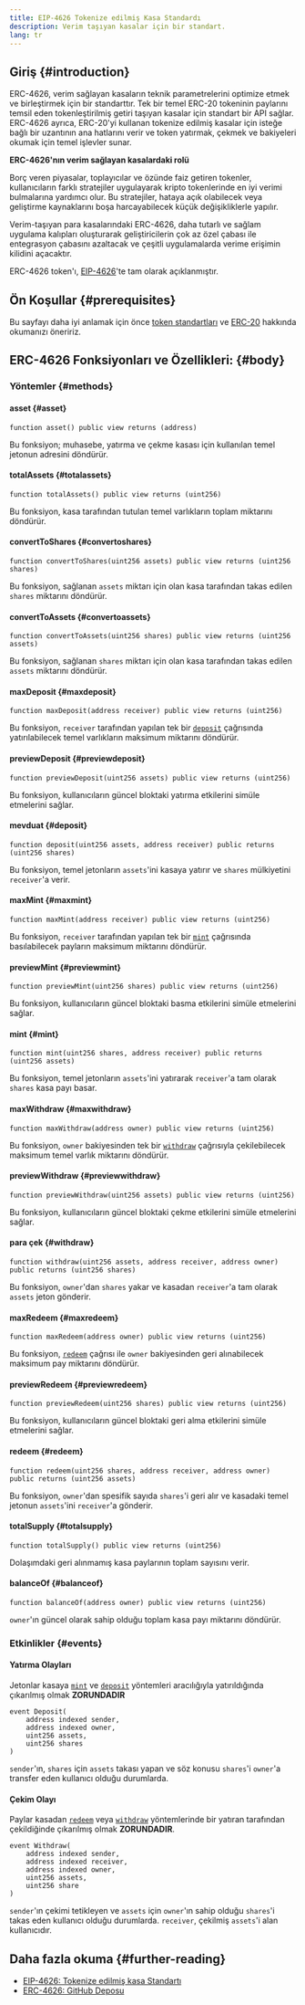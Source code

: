 ```yaml
---
title: EIP-4626 Tokenize edilmiş Kasa Standardı
description: Verim taşıyan kasalar için bir standart.
lang: tr
---
```


## Giriş \{#introduction}

ERC-4626, verim sağlayan kasaların teknik parametrelerini optimize etmek ve birleştirmek için bir standarttır. Tek bir temel ERC-20 tokeninin paylarını temsil eden tokenleştirilmiş getiri taşıyan kasalar için standart bir API sağlar. ERC-4626 ayrıca, ERC-20'yi kullanan tokenize edilmiş kasalar için isteğe bağlı bir uzantının ana hatlarını verir ve token yatırmak, çekmek ve bakiyeleri okumak için temel işlevler sunar.

**ERC-4626'nın verim sağlayan kasalardaki rolü**

Borç veren piyasalar, toplayıcılar ve özünde faiz getiren tokenler, kullanıcıların farklı stratejiler uygulayarak kripto tokenlerinde en iyi verimi bulmalarına yardımcı olur. Bu stratejiler, hataya açık olabilecek veya geliştirme kaynaklarını boşa harcayabilecek küçük değişikliklerle yapılır.

Verim-taşıyan para kasalarındaki ERC-4626, daha tutarlı ve sağlam uygulama kalıpları oluşturarak geliştiricilerin çok az özel çabası ile entegrasyon çabasını azaltacak ve çeşitli uygulamalarda verime erişimin kilidini açacaktır.

ERC-4626 token'ı, [EIP-4626](https://eips.ethereum.org/EIPS/eip-4626)'te tam olarak açıklanmıştır.

## Ön Koşullar \{#prerequisites}

Bu sayfayı daha iyi anlamak için önce [token standartları](/developers/docs/standards/tokens/) ve [ERC-20](/developers/docs/standards/tokens/erc-20/) hakkında okumanızı öneririz.

## ERC-4626 Fonksiyonları ve Özellikleri: \{#body}

### Yöntemler \{#methods}

#### asset \{#asset}

```solidity
function asset() public view returns (address)
```

Bu fonksiyon; muhasebe, yatırma ve çekme kasası için kullanılan temel jetonun adresini döndürür.

#### totalAssets \{#totalassets}

```solidity
function totalAssets() public view returns (uint256)
```

Bu fonksiyon, kasa tarafından tutulan temel varlıkların toplam miktarını döndürür.

#### convertToShares \{#convertoshares}

```solidity
function convertToShares(uint256 assets) public view returns (uint256 shares)
```

Bu fonksiyon, sağlanan `assets` miktarı için olan kasa tarafından takas edilen `shares` miktarını döndürür.

#### convertToAssets \{#convertoassets}

```solidity
function convertToAssets(uint256 shares) public view returns (uint256 assets)
```

Bu fonksiyon, sağlanan `shares` miktarı için olan kasa tarafından takas edilen `assets` miktarını döndürür.

#### maxDeposit \{#maxdeposit}

```solidity
function maxDeposit(address receiver) public view returns (uint256)
```

Bu fonksiyon, `receiver` tarafından yapılan tek bir [`deposit`](#deposit) çağrısında yatırılabilecek temel varlıkların maksimum miktarını döndürür.

#### previewDeposit \{#previewdeposit}

```solidity
function previewDeposit(uint256 assets) public view returns (uint256)
```

Bu fonksiyon, kullanıcıların güncel bloktaki yatırma etkilerini simüle etmelerini sağlar.

#### mevduat \{#deposit}

```solidity
function deposit(uint256 assets, address receiver) public returns (uint256 shares)
```

Bu fonksiyon, temel jetonların `assets`'ini kasaya yatırır ve `shares` mülkiyetini `receiver`'a verir.

#### maxMint \{#maxmint}

```solidity
function maxMint(address receiver) public view returns (uint256)
```

Bu fonksiyon, `receiver` tarafından yapılan tek bir [`mint`](#mint) çağrısında basılabilecek payların maksimum miktarını döndürür.

#### previewMint \{#previewmint}

```solidity
function previewMint(uint256 shares) public view returns (uint256)
```

Bu fonksiyon, kullanıcıların güncel bloktaki basma etkilerini simüle etmelerini sağlar.

#### mint \{#mint}

```solidity
function mint(uint256 shares, address receiver) public returns (uint256 assets)
```

Bu fonksiyon, temel jetonların `assets`'ini yatırarak `receiver`'a tam olarak `shares` kasa payı basar.

#### maxWithdraw \{#maxwithdraw}

```solidity
function maxWithdraw(address owner) public view returns (uint256)
```

Bu fonksiyon, `owner` bakiyesinden tek bir [`withdraw`](#withdraw) çağrısıyla çekilebilecek maksimum temel varlık miktarını döndürür.

#### previewWithdraw \{#previewwithdraw}

```solidity
function previewWithdraw(uint256 assets) public view returns (uint256)
```

Bu fonksiyon, kullanıcıların güncel bloktaki çekme etkilerini simüle etmelerini sağlar.

#### para çek \{#withdraw}

```solidity
function withdraw(uint256 assets, address receiver, address owner) public returns (uint256 shares)
```

Bu fonksiyon, `owner`'dan `shares` yakar ve kasadan `receiver`'a tam olarak `assets` jeton gönderir.

#### maxRedeem \{#maxredeem}

```solidity
function maxRedeem(address owner) public view returns (uint256)
```

Bu fonksiyon, [`redeem`](#redeem) çağrısı ile `owner` bakiyesinden geri alınabilecek maksimum pay miktarını döndürür.

#### previewRedeem \{#previewredeem}

```solidity
function previewRedeem(uint256 shares) public view returns (uint256)
```

Bu fonksiyon, kullanıcıların güncel bloktaki geri alma etkilerini simüle etmelerini sağlar.

#### redeem \{#redeem}

```solidity
function redeem(uint256 shares, address receiver, address owner) public returns (uint256 assets)
```

Bu fonksiyon, `owner`'dan spesifik sayıda `shares`'i geri alır ve kasadaki temel jetonun `assets`'ini `receiver`'a gönderir.

#### totalSupply \{#totalsupply}

```solidity
function totalSupply() public view returns (uint256)
```

Dolaşımdaki geri alınmamış kasa paylarının toplam sayısını verir.

#### balanceOf \{#balanceof}

```solidity
function balanceOf(address owner) public view returns (uint256)
```

`owner`'ın güncel olarak sahip olduğu toplam kasa payı miktarını döndürür.

### Etkinlikler \{#events}

#### Yatırma Olayları

Jetonlar kasaya [`mint`](#mint) ve [`deposit`](#deposit) yöntemleri aracılığıyla yatırıldığında çıkarılmış olmak **ZORUNDADIR**

```solidity
event Deposit(
    address indexed sender,
    address indexed owner,
    uint256 assets,
    uint256 shares
)
```

`sender`'ın, `shares` için `assets` takası yapan ve söz konusu `shares`'i `owner`'a transfer eden kullanıcı olduğu durumlarda.

#### Çekim Olayı

Paylar kasadan [`redeem`](#redeem) veya [`withdraw`](#withdraw) yöntemlerinde bir yatıran tarafından çekildiğinde çıkarılmış olmak **ZORUNDADIR**.

```solidity
event Withdraw(
    address indexed sender,
    address indexed receiver,
    address indexed owner,
    uint256 assets,
    uint256 share
)
```

`sender`'ın çekimi tetikleyen ve `assets` için `owner`'ın sahip olduğu `shares`'i takas eden kullanıcı olduğu durumlarda. `receiver`, çekilmiş `assets`'i alan kullanıcıdır.

## Daha fazla okuma \{#further-reading}

- [EIP-4626: Tokenize edilmiş kasa Standartı](https://eips.ethereum.org/EIPS/eip-4626)
- [ERC-4626: GitHub Deposu](https://github.com/Rari-Capital/solmate/blob/main/src/mixins/ERC4626.sol)
